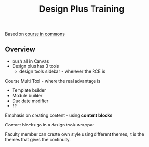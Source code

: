 ﻿---
title: Design Plus Training
---
Based on [course in commons](https://lms.griffith.edu.au/accounts/1/external_tools/105?launch_type=global_navigation)

## Overview

- push all in Canvas
- Design plus has 3 tools 
    - design tools sidebar - wherever the RCE is

Course Multi Tool - where the real advantage is
- Template builder
- Module builder
- Due date modifier
- ??

Emphasis on creating content - using **content blocks** 

Content blocks go in a design tools wrapper

Faculty member can create own style using different themes, it is the themes that gives the continuity.